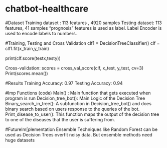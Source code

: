# chatbot-healthcare

#Dataset
Training dataset : 113 features , 4920 samples
Testing dataset: 113 features, 41 samples
“prognosis” features is used as label.
Label Encoder is used to encode labels to numbers.

#Training, Testing and Cross Validation
clf1  = DecisionTreeClassifier()
clf = clf1.fit(x_train,y_train)

print(clf.score(testx,testy))

Cross-validation:
scores = cross_val_score(clf, x_test, y_test, cv=3)
Print(scores.mean())

#Results
Training Accuracy: 0.97
Testing Accuracy: 0.94

#Imp Functions (code)
Main()  : Main function that gets executed when program is run
Decision_tree_bot(): Main Logic of the Decision Tree
Binary_search_in_tree(): A subfunction in Decision_tree_bot() and does binary search based on users response to the queries of the bot.
Print_disease_to_user(): This function maps the output of the decision tree to one of the diseases that the user is suffering from.

#FutureIm[plementation
Ensemble Techniques like Random Forest can be used as Decision Trees overfit noisy data. But ensemble methods need huge datasets
